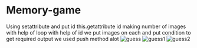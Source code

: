 
# Memory-game
Using setattribute and put id
this.getattribute id
making number of images with help of loop
with help of id we put images on each
and put condition to get required output
we used push method alot
![guess](https://user-images.githubusercontent.com/71884601/117927517-08050380-b31a-11eb-90bf-0de8b039f6d9.PNG)
![guess1](https://user-images.githubusercontent.com/71884601/117927524-09363080-b31a-11eb-88b2-7e1f5a2ad551.PNG)
![guess2](https://user-images.githubusercontent.com/71884601/117927528-0a675d80-b31a-11eb-85a6-9c6d589d140c.PNG)
